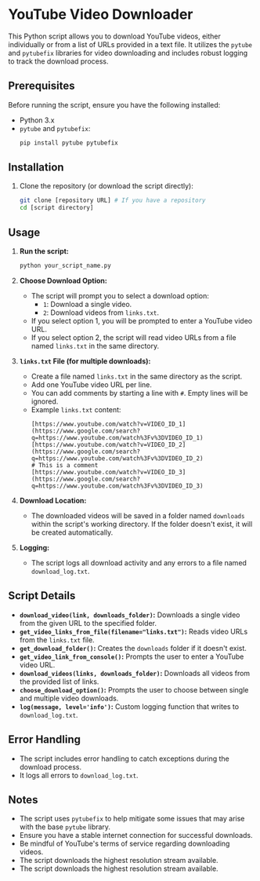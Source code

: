 # YouTube Video Downloader

This Python script allows you to download YouTube videos, either individually or from a list of URLs provided in a text file. It utilizes the `pytube` and `pytubefix` libraries for video downloading and includes robust logging to track the download process.

## Prerequisites

Before running the script, ensure you have the following installed:

* Python 3.x
* `pytube` and `pytubefix`:
    ```bash
    pip install pytube pytubefix
    ```

## Installation

1.  Clone the repository (or download the script directly):

    ```bash
    git clone [repository URL] # If you have a repository
    cd [script directory]
    ```

## Usage

1.  **Run the script:**

    ```bash
    python your_script_name.py
    ```

2.  **Choose Download Option:**

    * The script will prompt you to select a download option:
        * `1`: Download a single video.
        * `2`: Download videos from `links.txt`.
    * If you select option 1, you will be prompted to enter a YouTube video URL.
    * If you select option 2, the script will read video URLs from a file named `links.txt` in the same directory.

3.  **`links.txt` File (for multiple downloads):**

    * Create a file named `links.txt` in the same directory as the script.
    * Add one YouTube video URL per line.
    * You can add comments by starting a line with `#`. Empty lines will be ignored.
    * Example `links.txt` content:
        ```
        [https://www.youtube.com/watch?v=VIDEO_ID_1](https://www.google.com/search?q=https://www.youtube.com/watch%3Fv%3DVIDEO_ID_1)
        [https://www.youtube.com/watch?v=VIDEO_ID_2](https://www.google.com/search?q=https://www.youtube.com/watch%3Fv%3DVIDEO_ID_2)
        # This is a comment
        [https://www.youtube.com/watch?v=VIDEO_ID_3](https://www.google.com/search?q=https://www.youtube.com/watch%3Fv%3DVIDEO_ID_3)
        ```

4.  **Download Location:**

    * The downloaded videos will be saved in a folder named `downloads` within the script's working directory. If the folder doesn't exist, it will be created automatically.

5.  **Logging:**

    * The script logs all download activity and any errors to a file named `download_log.txt`.

## Script Details

* **`download_video(link, downloads_folder)`:** Downloads a single video from the given URL to the specified folder.
* **`get_video_links_from_file(filename="links.txt")`:** Reads video URLs from the `links.txt` file.
* **`get_download_folder()`:** Creates the `downloads` folder if it doesn't exist.
* **`get_video_link_from_console()`:** Prompts the user to enter a YouTube video URL.
* **`download_videos(links, downloads_folder)`:** Downloads all videos from the provided list of links.
* **`choose_download_option()`:** Prompts the user to choose between single and multiple video downloads.
* **`log(message, level='info')`:** Custom logging function that writes to `download_log.txt`.

## Error Handling

* The script includes error handling to catch exceptions during the download process.
* It logs all errors to `download_log.txt`.

## Notes

* The script uses `pytubefix` to help mitigate some issues that may arise with the base `pytube` library.
* Ensure you have a stable internet connection for successful downloads.
* Be mindful of YouTube's terms of service regarding downloading videos.
* The script downloads the highest resolution stream available.
* The script downloads the highest resolution stream available.